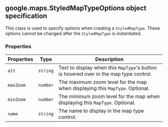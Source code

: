 <h2 id="StyledMapTypeOptions">
google.maps.StyledMapTypeOptions
object specification
</h2><p>This class is used to specify options when creating a <code>StyledMapType</code>. These options cannot be changed after the <code>StyledMapType</code> is instantiated.</p><h3 id="devsite_header_170">Properties</h3><table summary="interface StyledMapTypeOptions - Properties" width="100%">
<thead>
<tr><th>Properties</th>
<th>Type</th>
<th>Description</th>
</tr></thead>
<tbody>
<tr>
<td><code>alt</code></td>
<td><code>string</code></td>
<td>Text to display when this <code>MapType</code>'s button is hovered over in the map type control.</td>
</tr>
<tr>
<td><code>maxZoom</code></td>
<td><code>number</code></td>
<td>The maximum zoom level for the map when displaying this <code>MapType</code>. Optional.</td>
</tr>
<tr>
<td><code>minZoom</code></td>
<td><code>number</code></td>
<td>The minimum zoom level for the map when displaying this <code>MapType</code>. Optional.</td>
</tr>
<tr>
<td><code>name</code></td>
<td><code>string</code></td>
<td>The name to display in the map type control.</td>
</tr>
</tbody>
</table>